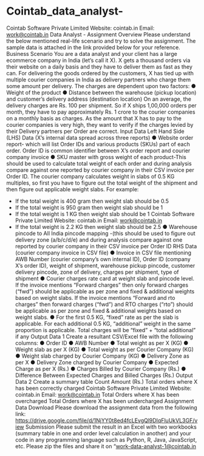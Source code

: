 # Cointab_data_analyst-
Cointab Software Private Limited
Website: cointab.in Email: work@cointab.in
Data Analyst - Assignment 
Overview
Please understand the below mentioned real-life scenario and try to solve the assignment.
The sample data is attached in the link provided below for your reference.
Business Scenario
You are a data analyst and your client has a large ecommerce company in India (let’s call it X). 
X gets a thousand orders via their website on a daily basis and they have to deliver them as fast 
as they can. For delivering the goods ordered by the customers, X has tied up with multiple 
courier companies in India as delivery partners who charge them some amount per delivery.
The charges are dependent upon two factors:
● Weight of the product
● Distance between the warehouse (pickup location) and customer’s delivery address 
(destination location)
On an average, the delivery charges are Rs. 100 per shipment. So if X ships 1,00,000 orders 
per month, they have to pay approximately Rs. 1 crore to the courier companies on a monthly 
basis as charges.
As the amount that X has to pay to the courier companies is very high, they want to verify if the 
charges levied by their Delivery partners per Order are correct.
Input Data
Left Hand Side (LHS) Data (X’s internal data spread across three reports)
● Website order report- which will list Order IDs and various products (SKUs) part of each 
order. Order ID is common identifier between X’s order report and courier company 
invoice
● SKU master with gross weight of each product-This should be used to calculate total 
weight of each order and during analysis compare against one reported by courier 
company in their CSV invoice per Order ID. The courier company calculates weight in 
slabs of 0.5 KG multiples, so first you have to figure out the total weight of the shipment 
and then figure out applicable weight slabs. 
For example: 
- If the total weight is 400 gram then weight slab should be 0.5
- If the total weight is 950 gram then weight slab should be 1
- If the total weight is 1 KG then weight slab should be 1
 Cointab Software Private Limited
Website: cointab.in Email: work@cointab.in
- If the total weight is 2.2 KG then weight slab should be 2.5
● Warehouse pincode to All India pincode mapping -(this should be used to figure out 
delivery zone (a/b/c/d/e) and during analysis compare against one reported by courier 
company in their CSV invoice per Order ID
RHS Data (courier company invoice in CSV file)
● Invoice in CSV file mentioning AWB Number (courier company’s own internal ID), Order 
ID (company X’s order ID), weight of shipment, warehouse pickup pincode, customer 
delivery pincode, zone of delivery, charges per shipment, type of shipment
● Courier charges rate card at weight slab and pincode level. If the invoice mentions 
“Forward charges” then only forward charges (“fwd”) should be applicable as per zone 
and fixed & additional weights based on weight slabs. If the invoice mentions “Forward 
and rto charges” then forward charges (“fwd”) and RTO charges (“rto”) should be 
applicable as per zone and fixed & additional weights based on weight slabs.
● For the first 0.5 KG, “fixed” rate as per the slab is applicable. For each additional 0.5 KG, 
“additional” weight in the same proportion is applicable. Total charges will be “fixed” + 
“total additional” if any
Output Data 1
Create a resultant CSV/Excel file with the following columns:
● Order ID
● AWB Number
● Total weight as per X (KG)
● Weight slab as per X (KG)
● Total weight as per Courier Company (KG)
● Weight slab charged by Courier Company (KG)
● Delivery Zone as per X
● Delivery Zone charged by Courier Company
● Expected Charge as per X (Rs.)
● Charges Billed by Courier Company (Rs.) 
● Difference Between Expected Charges and Billed Charges (Rs.)
Output Data 2
Create a summary table
Count Amount (Rs.)
Total orders where X has been correctly charged <count> <total invoice 
amount>
 Cointab Software Private Limited
Website: cointab.in Email: work@cointab.in
Total Orders where X has been overcharged <count> <total 
overcharging 
amount>
Total Orders where X has been undercharged <count> <total 
undercharging 
amount>
Assignment Data Download
Please download the assignment data from the following link:
https://drive.google.com/file/d/1NjYY0t8ed4fcLEvgQl9DIqFluUkVL3GF/view
Submission
Please submit the result in an Excel with two workbooks (summary table in one and order level 
calculation in another) and your code in any programming language such as Python, R, Java, 
JavaScript, etc.
Please zip the files and share it on “work-data-analyst-1@cointab.in
